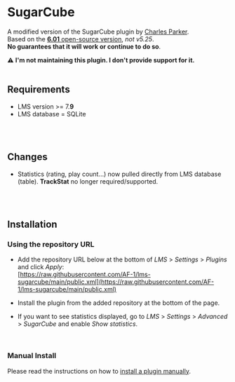 SugarCube
====

A modified version of the SugarCube plugin by [Charles Parker](https://www.spicefly.com/).<br>
Based on the [**6.01** open-source version](https://bitbucket.org/spicefly/sugarcube/src/master/), *not v5.25*.<br>
**No guarantees that it will work or continue to do so**.<br>

⚠️ **I'm not maintaining this plugin. I don't provide support for it.**
<br><br>

## Requirements

- LMS version >= 7.**9**
- LMS database = SQLite

<br><br>

## Changes

- Statistics (rating, play count…) now pulled directly from LMS database (table). **TrackStat** no longer required/supported.

<br><br>

## Installation

### Using the repository URL

- Add the repository URL below at the bottom of *LMS* > *Settings* > *Plugins* and click *Apply*:<br>
[https://raw.githubusercontent.com/AF-1/lms-sugarcube/main/public.xml](https://raw.githubusercontent.com/AF-1/lms-sugarcube/main/public.xml)

- Install the plugin from the added repository at the bottom of the page.

- If you want to see statistics displayed, go to *LMS* > *Settings* > *Advanced* > *SugarCube* and enable *Show statistics*.

<br>

### Manual Install

Please read the instructions on how to [install a plugin manually](https://github.com/AF-1/sobras/wiki/Manual-installation-of-LMS-plugins).
<br><br><br>

<br><br><br>
